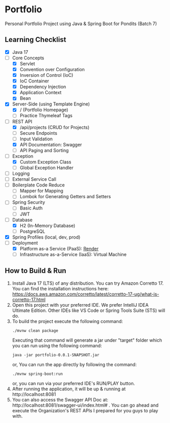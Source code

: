 # Portfolio
Personal Portfolio Project using Java & Spring Boot for Pondits (Batch 7)

## Learning Checklist
- [x] Java 17
- [ ] Core Concepts
    - [x] Servlet
    - [x] Convention over Configuration
    - [x] Inversion of Control (IoC)
    - [x] IoC Container
    - [x] Dependency Injection
    - [x] Application Context
    - [x] Bean
- [x] Server-Side (using Template Engine)
    - [x] / (Portfolio Homepage)
    - [ ] Practice Thymeleaf Tags
- [ ] REST API
    - [X] /api/projects (CRUD for Projects)
    - [ ] Secure Endpoints
    - [ ] Input Validation
    - [x] API Documentation: Swagger
    - [ ] API Paging and Sorting
- [ ] Exception
  - [x] Custom Exception Class
  - [ ] Global Exception Handler
- [ ] Logging
- [ ] External Service Call
- [ ] Boilerplate Code Reduce
  - [ ] Mapper for Mapping
  - [ ] Lombok for Generating Getters and Setters
- [ ] Spring Security
  - [ ] Basic Auth
  - [ ] JWT
- [ ] Database
  - [x] H2 (In-Memory Database)
  - [ ] PostgreSQL
- [x] Spring Profiles (local, dev, prod)
- [ ] Deployment
  - [x] Platform as-a Service (PaaS): [Render](https://portfolio-6nv7.onrender.com/)
  - [ ] Infrastructure as-a-Service (IaaS): Virtual Machine

## How to Build & Run
1. Install Java 17 (LTS) of any distribution. You can try Amazon Corretto 17. You can find the installation instructions here: https://docs.aws.amazon.com/corretto/latest/corretto-17-ug/what-is-corretto-17.html
2. Open this project with your preferred IDE. We prefer IntelliJ IDEA Ultimate Edition. Other IDEs like VS Code or Spring Tools Suite (STS) will do.
3. To build the project execute the following command:
    ```
    ./mvnw clean package
    ```
   Executing that command will generate a jar under "target" folder which you can run using the following command:
    ```
    java -jar portfolio-0.0.1-SNAPSHOT.jar
    ```
   or, You can run the app directly by following the command:
    ```
    ./mvnw spring-boot:run
    ```
   or, you can run via your preferred IDE's RUN/PLAY button.
4. After running the application, it will be up & running at http://localhost:8081
5. You can also access the Swagger API Doc at: http://localhost:8081/swagger-ui/index.html# . You can go ahead and execute the Organization's REST APIs I prepared for you guys to play with.